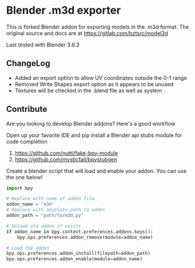 # Blender .m3d  exporter
This is forked Blender addon for exporting models in the .m3d format. 
The original source and docs are at https://gitlab.com/bztsrc/model3d

Last tested with Blender 3.6.3

## ChangeLog
* Added an export option to allow UV coordinates outside the 0-1 range
* Removed Write Shapes export option as it appears to be unused 
* Textures will be checked in the .blend file as well as system


## Contribute
Are you looking to develop Blender addons? Here's a good workflow

Open up your favorite IDE and pip install a Blender api stubs module for code completion

1. https://github.com/nutti/fake-bpy-module
2. https://github.com/mysticfall/bpystubgen


Create a blender script that will load and enable your addon. You can use the one below! 

```python
import bpy

# Replace with name of addon file
addon_name = 'm3d'
# Replace with absolute path to addon
addon_path = "path/to/m3d.py"

# Unload old addon if exists
if addon_name in bpy.context.preferences.addons.keys():
    bpy.ops.preferences.addon_remove(module=addon_name)

# Load the addon
bpy.ops.preferences.addon_install(filepath=addon_path)
bpy.ops.preferences.addon_enable(module=addon_name)
```


